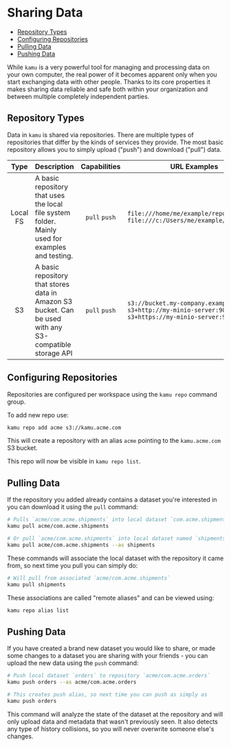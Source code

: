 # Sharing Data <!-- omit in toc -->

- [Repository Types](#repository-types)
- [Configuring Repositories](#configuring-repositories)
- [Pulling Data](#pulling-data)
- [Pushing Data](#pushing-data)

While `kamu` is a very powerful tool for managing and processing data on your own computer, the real power of it becomes apparent only when you start exchanging data with other people. Thanks to its core properties it makes sharing data reliable and safe both within your organization and between multiple completely independent parties.


## Repository Types
Data in `kamu` is shared via repositories. There are multiple types of repositories that differ by the kinds of services they provide. The most basic repository allows you to simply upload ("push") and download ("pull") data.

|   Type   | Description                                                                                             | Capabilities  | URL Examples                                                                                                      |
| :------: | ------------------------------------------------------------------------------------------------------- | :-----------: | ----------------------------------------------------------------------------------------------------------------- |
| Local FS | A basic repository that uses the local file system folder. Mainly used for examples and testing.        | `pull` `push` | `file:///home/me/example/repository` `file:///c:/Users/me/example/repository`                                     |
|    S3    | A basic repository that stores data in Amazon S3 bucket. Can be used with any S3-compatible storage API | `pull` `push` | `s3://bucket.my-company.example` `s3+http://my-minio-server:9000/bucket` `s3+https://my-minio-server:9000/bucket` |


## Configuring Repositories
Repositories are configured per workspace using the `kamu repo` command group.

To add new repo use:
```bash
kamu repo add acme s3://kamu.acme.com
```

This will create a repository with an alias `acme` pointing to the `kamu.acme.com` S3 bucket.

This repo will now be visible in `kamu repo list`.


## Pulling Data
If the repository you added already contains a dataset you're interested in you can download it using the `pull` command:

```bash
# Pulls `acme/com.acme.shipments` into local dataset `com.acme.shipments`
kamu pull acme/com.acme.shipments

# Or pull `acme/com.acme.shipments` into local dataset named `shipments`
kamu pull acme/com.acme.shipments --as shipments
```

These commands will associate the local dataset with the repository it came from, so next time you pull you can simply do:

```bash
# Will pull from associated `acme/com.acme.shipments`
kamu pull shipments
```

These associations are called "remote aliases" and can be viewed using:

```bash
kamu repo alias list
```

## Pushing Data
If you have created a brand new dataset you would like to share, or made some changes to a dataset you are sharing with your friends - you can upload the new data using the `push` command:

```bash
# Push local dataset `orders` to repository `acme/com.acme.orders`
kamu push orders --as acme/com.acme.orders

# This creates push alias, so next time you can push as simply as
kamu push orders
```

This command will analyze the state of the dataset at the repository and will only upload data and metadata that wasn't previously seen. It also detects any type of history collisions, so you will never overwrite someone else's changes.
